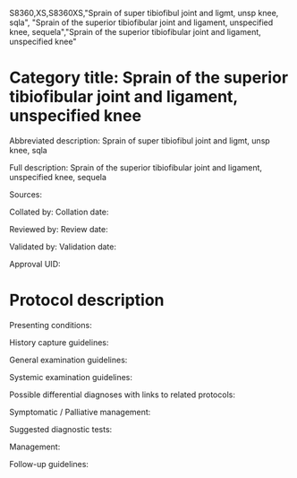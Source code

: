 S8360,XS,S8360XS,"Sprain of super tibiofibul joint and ligmt, unsp knee, sqla", "Sprain of the superior tibiofibular joint and ligament, unspecified knee, sequela","Sprain of the superior tibiofibular joint and ligament, unspecified knee"
# Category title: Sprain of the superior tibiofibular joint and ligament, unspecified knee

Abbreviated description: Sprain of super tibiofibul joint and ligmt, unsp knee, sqla

Full description: Sprain of the superior tibiofibular joint and ligament, unspecified knee, sequela

Sources:

Collated by:
Collation date:

Reviewed by:
Review date:

Validated by:
Validation date:

Approval UID:

# Protocol description

Presenting conditions:

History capture guidelines:

General examination guidelines:

Systemic examination guidelines:

Possible differential diagnoses with links to related protocols:

Symptomatic / Palliative management:

Suggested diagnostic tests:

Management:

Follow-up guidelines:
